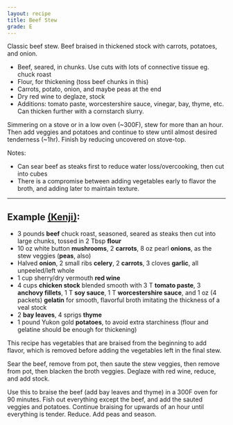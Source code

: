 ```yaml
---
layout: recipe
title: Beef Stew
grade: E
---
```

<!-- stub -->
Classic beef stew. Beef braised in thickened stock with carrots, potatoes, and onion.
<!-- endstub -->


- Beef, seared, in chunks. Use cuts with lots of connective tissue eg. chuck roast
- Flour, for thickening (toss beef chunks in this)
- Carrots, potato, onion, and maybe peas at the end
- Dry red wine to deglaze, stock
- Additions: tomato paste, worcestershire sauce, vinegar, bay, thyme, etc. Can thicken further with a cornstarch slurry.

Simmering on a stove or in a low oven (~300F), stew for more than an hour. Then add veggies and potatoes 
and continue to stew until almost desired tenderness (~1hr). Finish by reducing uncovered on stove-top. 

Notes:
- Can sear beef as steaks first to reduce water loss/overcooking, then cut 
into cubes
- There is a compromise between adding vegetables early to flavor the broth, and
adding later to maintain texture. 

---

## Example [(Kenji)](https://www.seriouseats.com/all-american-beef-stew-recipe):
- 3 pounds **beef** chuck roast, seasoned, seared as steaks then cut into large 
chunks, tossed in 2 Tbsp **flour**
- 10 oz white button **mushrooms**, 2 **carrots**, 8 oz pearl **onions**, as the stew veggies (**peas**, also)
- Halved **onion**, 2 small ribs **celery**, 2 **carrots**, 3 cloves **garlic**, all unpeeled/left whole
- 1 cup sherry/dry vermouth **red wine**
- 4 cups **chicken stock** blended smooth with 3 T **tomato paste**, 3 **anchovy fillets**,
1 T **soy sauce**, 1 T **worcestershire sauce**, and 1 oz (4 packets) **gelatin** for 
smooth, flavorful broth imitating the thickness of a veal stock
- 2 **bay leaves**, 4 sprigs **thyme**
- 1 pound Yukon gold **potatoes**, to avoid extra starchiness (flour and gelatine should be enough for thickening)

This recipe has vegetables that are braised from the beginning to add flavor, which is removed
before adding the vegetables left in the final stew.  

Sear the beef, remove from pot, then saute the stew veggies, then remove from pot, then
blacken the broth veggies. Deglaze with red wine, reduce, and add stock.  

Use this to braise the beef (add bay leaves and thyme) in a 300F oven for 90 minutes.
Fish out everything except the beef, and add the sauted veggies and potatoes. Continue 
braising for upwards of an hour until everything is tender. Reduce. Add peas and season.
